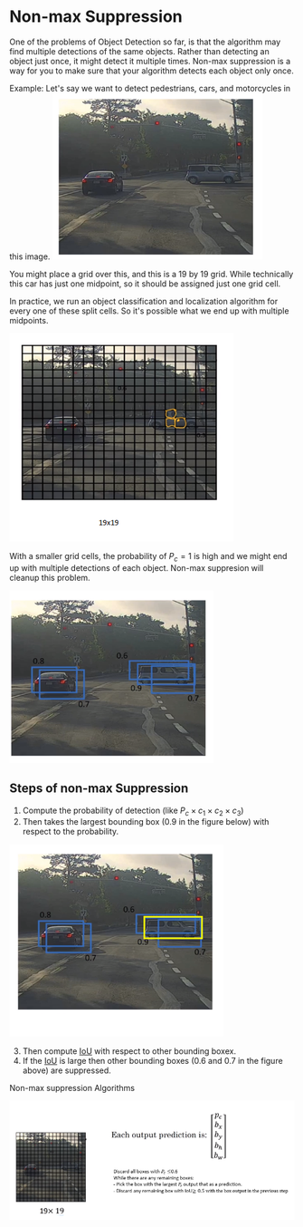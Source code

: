 # Non-max Suppression

One of the problems of Object Detection so far, is that the algorithm may find multiple detections of the same objects. Rather than detecting an object just once, it might detect it multiple times. Non-max suppression is a way for you to make sure that your algorithm detects each object only once.

Example:
Let's say we want to detect pedestrians, cars, and motorcycles in this image.
![](images/099-non-max-suppression-601fb8f6.png)

You might place a grid over this, and this is a 19 by 19 grid. While technically this car has just one midpoint, so it should be assigned just one grid cell.

 In practice, we run an object classification and localization algorithm for every one of these split cells. So it's possible what we end up with multiple midpoints.

![](images/099-non-max-suppression-d69db0de.png)


With a smaller grid cells, the probability of $P_c=1$ is high and we might end up with multiple detections of each object. Non-max suppresion will cleanup this problem.

![](images/099-non-max-suppression-bcdaaf1b.png)

## Steps of non-max Suppression

1. Compute the probability of detection (like $P_c\times c_1 \times c_2 \times c_3$)
2. Then takes the largest bounding box (0.9 in the figure below) with respect to the probability.

![](images/099-non-max-suppression-205d610a.png)

3. Then compute [IoU](https://stomioka.github.io/deeplearning/docs/098-intersection-over-union.html) with respect to other bounding boxex.
4. If the [IoU](https://stomioka.github.io/deeplearning/docs/098-intersection-over-union.html) is large then other bounding boxes (0.6 and 0.7 in the figure above) are suppressed.

Non-max suppression Algorithms

![](images/099-non-max-suppression-67d90bf7.png)
